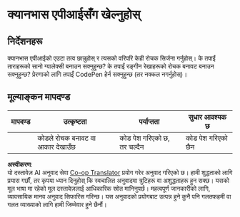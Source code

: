 <!--
CO_OP_TRANSLATOR_METADATA:
{
  "original_hash": "ca1cf78a4c60df77ab32a154ec024d7f",
  "translation_date": "2025-08-25T22:20:29+00:00",
  "source_file": "6-space-game/2-drawing-to-canvas/assignment.md",
  "language_code": "ne"
}
-->
# क्यानभास एपीआईसँग खेल्नुहोस्

## निर्देशनहरू

क्यानभास एपीआईको एउटा तत्व छान्नुहोस् र त्यसको वरिपरि केही रोचक सिर्जना गर्नुहोस्। के तपाईं ताराहरूको सानो ग्यालेक्सी बनाउन सक्नुहुन्छ? के तपाईं रङ्गीन रेखाहरूको रोचक बनावट बनाउन सक्नुहुन्छ? प्रेरणाको लागि तपाईं CodePen हेर्न सक्नुहुन्छ (तर नक्कल नगर्नुहोस्)।

## मूल्याङ्कन मापदण्ड

| मापदण्ड | उत्कृष्टता                                                  | पर्याप्तता                         | सुधार आवश्यक छ         |
| -------- | ---------------------------------------------------------- | ---------------------------------- | --------------------- |
|          | कोडले रोचक बनावट वा आकार देखाउँछ                          | कोड पेश गरिएको छ, तर चल्दैन        | कोड पेश गरिएको छैन     |

**अस्वीकरण**:  
यो दस्तावेज़ AI अनुवाद सेवा [Co-op Translator](https://github.com/Azure/co-op-translator) प्रयोग गरेर अनुवाद गरिएको छ। हामी शुद्धताको लागि प्रयास गर्छौं, तर कृपया ध्यान दिनुहोस् कि स्वचालित अनुवादमा त्रुटिहरू वा अशुद्धताहरू हुन सक्छ। यसको मूल भाषा मा रहेको मूल दस्तावेज़लाई आधिकारिक स्रोत मानिनुपर्छ। महत्वपूर्ण जानकारीको लागि, व्यावसायिक मानव अनुवाद सिफारिस गरिन्छ। यस अनुवादको प्रयोगबाट उत्पन्न हुने कुनै पनि गलतफहमी वा गलत व्याख्याको लागि हामी जिम्मेवार हुने छैनौं।